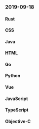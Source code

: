 ### 2019-09-18

#### Rust

#### CSS

#### Java

#### HTML

#### Go

#### Python

#### Vue

#### JavaScript

#### TypeScript

#### Objective-C
